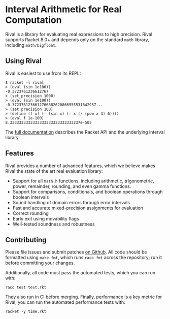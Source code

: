 Interval Arithmetic for Real Computation
========================================

Rival is a library for evaluating real expressions to high precision.
Rival supports Racket 8.0+ and depends only on the standard `math`
library, including `math/bigfloat`.

Using Rival
-----------

Rival is easiest to use from its REPL:

    $ racket -l rival
    > (eval (sin 1e100))
    -0.3723761236612767
    > (set precision 1000)
    > (eval (sin 1e100))
    -0.3723761236612766882620866955531642957...
    > (set precision 100)
    > (define (f x) (- (sin x) (- x (/ (pow x 3) 6))))
    > (eval f 1e-100)
    8.3333333333333333333333333333237e-503

The [full
documentation](https://docs.racket-lang.org/rival/index.html)
describes the Racket API and the underlying interval library.

Features
--------

Rival provides a number of advanced features, which we believe makes
Rival the state of the art real evaluation library:

- Support for all `math.h` functions, including arithmetic,
  trigonometric, power, remainder, rounding, and even gamma functions.
- Support for comparisons, conditionals, and boolean operations
  through boolean intervals
- Sound handling of domain errors through error intervals
- Fast and accurate mixed-precision assignments for evaluation
- Correct rounding
- Early exit using movability flags
- Well-tested soundness and robustness

Contributing
------------

Please file issues and submit patches [on
Github](https://github.com/herbie-fp/rival). All code should be
formatted using `make fmt`, which runs `raco fmt` across the
repository; run it before committing your changes.

Additionally, all code must pass the automated tests, which you can
run with:

    raco test test.rkt

They also run in CI before merging. Finally, performance is a key
metric for Rival; you can run the automated performance tests with:

    racket -y time.rkt

